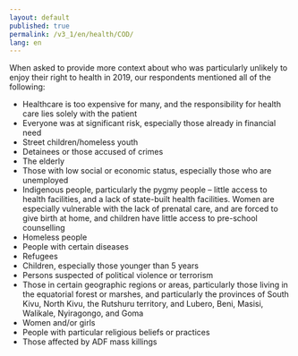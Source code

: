 ```yaml
---
layout: default
published: true
permalink: /v3_1/en/health/COD/
lang: en
---
```

When asked to provide more context about who was particularly unlikely to enjoy their right to health in 2019, our respondents mentioned all of the following:

-	Healthcare is too expensive for many, and the responsibility for health care lies solely with the patient
-	Everyone was at significant risk, especially those already in financial need
-	Street children/homeless youth
-	Detainees or those accused of crimes
-	The elderly
-	Those with low social or economic status, especially those who are unemployed
-	Indigenous people, particularly the pygmy people – little access to health facilities, and a lack of state-built health facilities. Women are especially vulnerable with the lack of prenatal care, and are forced to give birth at home, and children have little access to pre-school counselling
-	Homeless people
-	People with certain diseases
-	Refugees
-	Children, especially those younger than 5 years 
-	Persons suspected of political violence or terrorism
-	Those in certain geographic regions or areas, particularly those living in the equatorial forest or marshes, and particularly the provinces of South Kivu, North Kivu, the Rutshuru territory, and Lubero, Beni, Masisi, Walikale, Nyiragongo, and Goma
-	Women and/or girls
-	People with particular religious beliefs or practices
-	Those affected by ADF mass killings

